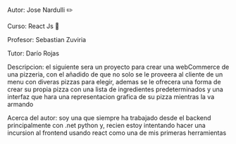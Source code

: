 Autor: Jose Nardulli :pencil2:

Curso: React Js :closed_book:

Profesor: Sebastian Zuviria

Tutor: Darío Rojas

Descripcion: el siguiente sera un proyecto para crear una webCommerce de una pizzeria, con el añadido de que no solo se le proveera al cliente de un menu con diveras pizzas para elegir, ademas se le ofrecera una forma de crear su propia pizza con una lista de ingredientes predeterminados y una interfaz que hara una representacion grafica de su pizza mientras la va armando

Acerca del autor: soy una que siempre ha trabajado desde el backend principalmente con .net python y, recien estoy intentando hacer una incursion al frontend usando react como una de mis primeras herramientas